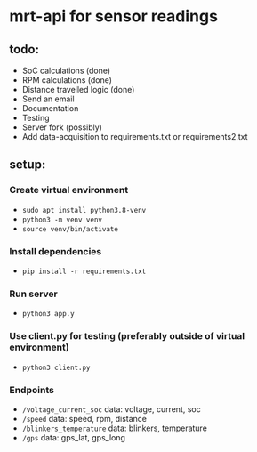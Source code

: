 # mrt-api for sensor readings

## todo:

- SoC calculations (done)
- RPM calculations (done)
- Distance travelled logic (done)
- Send an email
- Documentation
- Testing
- Server fork (possibly)
- Add data-acquisition to requirements.txt or requirements2.txt

## setup:

### Create virtual environment

- `sudo apt install python3.8-venv`
- `python3 -m venv venv`
- `source venv/bin/activate`

### Install dependencies

- `pip install -r requirements.txt`

### Run server

- `python3 app.y`

### Use client.py for testing (preferably outside of virtual environment)

- `python3 client.py`


### Endpoints

- `/voltage_current_soc`
  data: voltage, current, soc
- `/speed`
  data: speed, rpm, distance
- `/blinkers_temperature`
  data: blinkers, temperature
- `/gps`
  data: gps_lat, gps_long